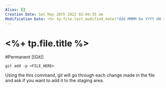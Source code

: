 ```yaml
---
Alias: []
Creation Date: Sat May 28th 2022 02:04:35 am 
Modification Date: <%+ tp.file.last_modified_date("ddd MMMM Do YYYY HH:mm:ss a") %>
---
```

# <%+ tp.file.title %>
#Permanent [[Git]]

```
git add -p <FILE_HERE>
```

Using the this command, git will go through each change made in the file and ask if you want to add it to the staging area.